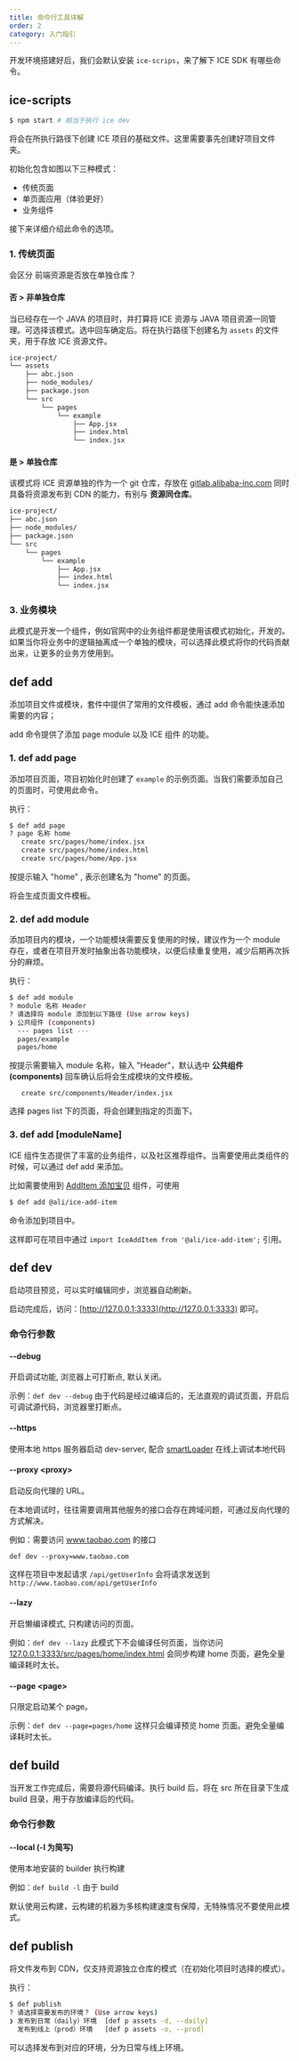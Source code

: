 ```yaml
---
title: 命令行工具详解
order: 2
category: 入门指引
---
```


开发环境搭建好后，我们会默认安装 `ice-scrips`，来了解下 ICE SDK 有哪些命令。

## ice-scripts

```bash
$ npm start # 相当于执行 ice dev
```

将会在所执行路径下创建 ICE 项目的基础文件。这里需要事先创建好项目文件夹。

初始化包含如图以下三种模式：

* 传统页面
* 单页面应用（体验更好）
* 业务组件

接下来详细介绍此命令的选项。

### 1. 传统页面

会区分 前端资源是否放在单独仓库？

#### 否 > 非单独仓库

当已经存在一个 JAVA 的项目时，并打算将 ICE 资源与 JAVA 项目资源一同管理。可选择该模式。选中回车确定后。将在执行路径下创建名为 `assets` 的文件夹，用于存放 ICE 资源文件。

```bash
ice-project/
└── assets
    ├── abc.json
    ├── node_modules/
    ├── package.json
    └── src
        └── pages
            └── example
                ├── App.jsx
                ├── index.html
                └── index.jsx
```

#### 是 > 单独仓库

该模式将 ICE 资源单独的作为一个 git 仓库，存放在 [gitlab.alibaba-inc.com](http://gitlab.alibaba-inc.com) 同时具备将资源发布到 CDN 的能力，有别与 **资源同仓库**。

```bash
ice-project/
├── abc.json
├── node_modules/
├── package.json
└── src
    └── pages
        └── example
            ├── App.jsx
            ├── index.html
            └── index.jsx
```

### 3. 业务模块

此模式是开发一个组件，例如官网中的业务组件都是使用该模式初始化，开发的。如果当你将业务中的逻辑抽离成一个单独的模块，可以选择此模式将你的代码贡献出来，让更多的业务方使用到。

## def add

添加项目文件或模块，套件中提供了常用的文件模板，通过 add 命令能快速添加需要的内容；

add 命令提供了添加 page module 以及 ICE 组件 的功能。

### 1. def add page

添加项目页面，项目初始化时创建了 `example` 的示例页面。当我们需要添加自己的页面时，可使用此命令。

执行：

```bash
$ def add page
? page 名称 home
   create src/pages/home/index.jsx
   create src/pages/home/index.html
   create src/pages/home/App.jsx
```

按提示输入 "home" , 表示创建名为 "home" 的页面。

将会生成页面文件模板。

### 2. def add module

添加项目内的模块，一个功能模块需要反复使用的时候，建议作为一个 module 存在，或者在项目开发时抽象出各功能模块，以便后续重复使用，减少后期再次拆分的麻烦。

执行：

```bash
$ def add module
? module 名称 Header
? 请选择将 module 添加到以下路径 (Use arrow keys)
❯ 公共组件 (components)
  --- pages list ---
  pages/example
  pages/home
```

按提示需要输入 module 名称，输入 "Header"，默认选中 **公共组件 (components)** 回车确认后将会生成模块的文件模板。

```
   create src/components/Header/index.jsx
```

选择 pages list 下的页面，将会创建到指定的页面下。

### 3. def add \[moduleName\]

ICE 组件生态提供了丰富的业务组件，以及社区推荐组件。当需要使用此类组件的时候，可以通过 def add 来添加。

比如需要使用到 [AddItem 添加宝贝](http://ice.alibaba-inc.com/modules/ice-add-item/) 组件，可使用

```bash
$ def add @ali/ice-add-item
```

命令添加到项目中。

这样即可在项目中通过 `import IceAddItem from '@ali/ice-add-item';` 引用。

## def dev

启动项目预览，可以实时编辑同步，浏览器自动刷新。

启动完成后，访问：[http://127.0.0.1:3333](http://127.0.0.1:3333) 即可。

### 命令行参数

#### --debug

开启调试功能, 浏览器上可打断点, 默认关闭。

示例：`def dev --debug` 由于代码是经过编译后的，无法直观的调试页面，开启后可调试源代码，浏览器里打断点。

#### --https

使用本地 https 服务器启动 dev-server, 配合 [smartLoader](/docs/addons/smart-loader) 在线上调试本地代码

#### --proxy <proxy\>

启动反向代理的 URL。

在本地调试时，往往需要调用其他服务的接口会存在跨域问题，可通过反向代理的方式解决。

例如：需要访问 www.taobao.com 的接口

`def dev --proxy=www.taobao.com`

这样在项目中发起请求 `/api/getUserInfo` 会将请求发送到 `http://www.taobao.com/api/getUserInfo`

#### --lazy

开启懒编译模式, 只构建访问的页面。

例如：`def dev --lazy` 此模式下不会编译任何页面，当你访问 [127.0.0.1:3333/src/pages/home/index.html](127.0.0.1:3333/src/pages/home/index.html) 会同步构建 home 页面，避免全量编译耗时太长。

#### --page <page\>

只限定启动某个 page。

示例：`def dev --page=pages/home` 这样只会编译预览 home 页面。避免全量编译耗时太长。

## def build

当开发工作完成后，需要将源代码编译。执行 build 后，将在 src 所在目录下生成 build 目录，用于存放编译后的代码。

### 命令行参数

#### --local (-l 为简写)

使用本地安装的 builder 执行构建

例如：`def build -l` 由于 build

默认使用云构建，云构建的机器为多核构建速度有保障，无特殊情况不要使用此模式。

## def publish

将文件发布到 CDN，仅支持资源独立仓库的模式（在初始化项目时选择的模式）。

执行：

```bash
$ def publish
? 请选择需要发布的环境？ (Use arrow keys)
❯ 发布到日常（daily）环境  [def p assets -d, --daily]
  发布到线上（prod）环境   [def p assets -o, --prod]
```

可以选择发布到对应的环境，分为日常与线上环境。
